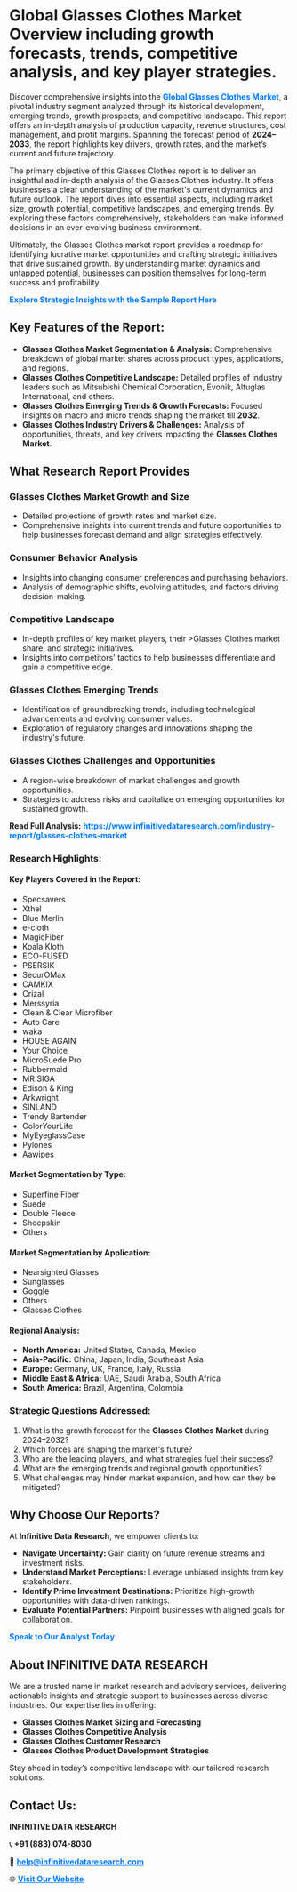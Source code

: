 <h1>Global Glasses Clothes Market Overview including growth forecasts, trends, competitive analysis, and key player strategies.</h1>
<p>
Discover comprehensive insights into the 
<a href="https://www.infinitivedataresearch.com/industry-report/glasses-clothes-market" rel="dofollow" style="color: #007BFF; text-decoration: none;"><strong>Global Glasses Clothes Market</strong></a>, a pivotal industry segment analyzed through its historical development, emerging trends, growth prospects, and competitive landscape. This report offers an in-depth analysis of production capacity, revenue structures, cost management, and profit margins. Spanning the forecast period of <strong>2024–2033</strong>, the report highlights key drivers, growth rates, and the market’s current and future trajectory.
</p>
<p>
The primary objective of this Glasses Clothes report is to deliver an insightful and in-depth analysis of the Glasses Clothes industry. It offers businesses a clear understanding of the market's current dynamics and future outlook. The report dives into essential aspects, including market size, growth potential, competitive landscapes, and emerging trends. By exploring these factors comprehensively, stakeholders can make informed decisions in an ever-evolving business environment.
</p>
<p>
Ultimately, the Glasses Clothes market report provides a roadmap for identifying lucrative market opportunities and crafting strategic initiatives that drive sustained growth. By understanding market dynamics and untapped potential, businesses can position themselves for long-term success and profitability.
</p>
<p>
<a href="https://www.infinitivedataresearch.com/request-sample/reportId=103436" style="color: #007BFF; text-decoration: none;"><strong>Explore Strategic Insights with the Sample Report Here</strong></a>
</p>

<h2>Key Features of the Report:</h2>
<ul>
<li><strong>Glasses Clothes Market Segmentation & Analysis:</strong> Comprehensive breakdown of global market shares across product types, applications, and regions.</li>
<li><strong>Glasses Clothes Competitive Landscape:</strong> Detailed profiles of industry leaders such as Mitsubishi Chemical Corporation, Evonik, Altuglas International, and others.</li>
<li><strong>Glasses Clothes Emerging Trends & Growth Forecasts:</strong> Focused insights on macro and micro trends shaping the market till <strong>2032</strong>.</li>
<li><strong>Glasses Clothes Industry Drivers & Challenges:</strong> Analysis of opportunities, threats, and key drivers impacting the <strong>Glasses Clothes Market</strong>.</li>
</ul>

<h2>What Research Report Provides</h2>
<h3>Glasses Clothes Market Growth and Size</h3>
<ul>
<li>Detailed projections of growth rates and market size.</li>
<li>Comprehensive insights into current trends and future opportunities to help businesses forecast demand and align strategies effectively.</li>
</ul>

<h3>Consumer Behavior Analysis</h3>
<ul>
<li>Insights into changing consumer preferences and purchasing behaviors.</li>
<li>Analysis of demographic shifts, evolving attitudes, and factors driving decision-making.</li>
</ul>

<h3>Competitive Landscape</h3>
<ul>
<li>In-depth profiles of key market players, their >Glasses Clothes market share, and strategic initiatives.</li>
<li>Insights into competitors' tactics to help businesses differentiate and gain a competitive edge.</li>
</ul>

<h3>Glasses Clothes Emerging Trends</h3>
<ul>
<li>Identification of groundbreaking trends, including technological advancements and evolving consumer values.</li>
<li>Exploration of regulatory changes and innovations shaping the industry's future.</li>
</ul>

<h3>Glasses Clothes Challenges and Opportunities</h3>
<ul>
<li>A region-wise breakdown of market challenges and growth opportunities.</li>
<li>Strategies to address risks and capitalize on emerging opportunities for sustained growth.</li>
</ul>
<p><strong>Read Full Analysis:</strong> <a href="https://www.infinitivedataresearch.com/industry-report/glasses-clothes-market" rel="dofollow" style="color: #007BFF; text-decoration: none;"><strong>https://www.infinitivedataresearch.com/industry-report/glasses-clothes-market</strong></a></p>
<h3>Research Highlights:</h3>
<h4>Key Players Covered in the Report:</h4>
<ul><li>Specsavers</li><li>Xthel</li><li>Blue Merlin</li><li>e-cloth</li><li>MagicFiber</li><li>Koala Kloth</li><li>ECO-FUSED</li><li>PSERSIK</li><li>SecurOMax</li><li>CAMKIX</li><li>Crizal</li><li>Merssyria</li><li>Clean &amp; Clear Microfiber</li><li>Auto Care</li><li>waka</li><li>HOUSE AGAIN</li><li>Your Choice</li><li>MicroSuede Pro</li><li>Rubbermaid</li><li>MR.SIGA</li><li>Edison &amp; King</li><li>Arkwright</li><li>SINLAND</li><li>Trendy Bartender</li><li>ColorYourLife</li><li>MyEyeglassCase</li><li>Pylones</li><li>Aawipes</li></ul>
<h4>Market Segmentation by Type:</h4>
<ul><li>Superfine Fiber</li><li>Suede</li><li>Double Fleece</li><li>Sheepskin</li><li>Others</li></ul>
<h4>Market Segmentation by Application:</h4>
<ul><li>Nearsighted Glasses</li><li>Sunglasses</li><li>Goggle</li><li>Others</li><li>Glasses Clothes</li></ul>

<h4>Regional Analysis:</h4>
<ul>
<li><strong>North America:</strong> United States, Canada, Mexico</li>
<li><strong>Asia-Pacific:</strong> China, Japan, India, Southeast Asia</li>
<li><strong>Europe:</strong> Germany, UK, France, Italy, Russia</li>
<li><strong>Middle East & Africa:</strong> UAE, Saudi Arabia, South Africa</li>
<li><strong>South America:</strong> Brazil, Argentina, Colombia</li>
</ul>

<h3>Strategic Questions Addressed:</h3>
<ol>
<li>What is the growth forecast for the <strong>Glasses Clothes Market</strong> during 2024–2032?</li>
<li>Which forces are shaping the market's future?</li>
<li>Who are the leading players, and what strategies fuel their success?</li>
<li>What are the emerging trends and regional growth opportunities?</li>
<li>What challenges may hinder market expansion, and how can they be mitigated?</li>
</ol>

<h2>Why Choose Our Reports?</h2>
<p>At <strong>Infinitive Data Research</strong>, we empower clients to:</p>
<ul>
<li><strong>Navigate Uncertainty:</strong> Gain clarity on future revenue streams and investment risks.</li>
<li><strong>Understand Market Perceptions:</strong> Leverage unbiased insights from key stakeholders.</li>
<li><strong>Identify Prime Investment Destinations:</strong> Prioritize high-growth opportunities with data-driven rankings.</li>
<li><strong>Evaluate Potential Partners:</strong> Pinpoint businesses with aligned goals for collaboration.</li>
</ul>
<p><a href="https://www.infinitivedataresearch.com/industry-report/glasses-clothes-market" rel="dofollow" style="color: #007BFF; text-decoration: none;"><strong>Speak to Our Analyst Today</strong></a></p>

<h2>About INFINITIVE DATA RESEARCH</h2>
<p>We are a trusted name in market research and advisory services, delivering actionable insights and strategic support to businesses across diverse industries. Our expertise lies in offering:</p>
<ul>
<li><strong>Glasses Clothes Market Sizing and Forecasting</strong></li>
<li><strong>Glasses Clothes Competitive Analysis</strong></li>
<li><strong>Glasses Clothes Customer Research</strong></li>
<li><strong>Glasses Clothes Product Development Strategies</strong></li>
</ul>
<p>Stay ahead in today’s competitive landscape with our tailored research solutions.</p>

<h2>Contact Us:</h2>
<p><strong>INFINITIVE DATA RESEARCH</strong></p>
<p>📞 <strong>+91 (883) 074-8030</strong></p>
<p>📧 <strong><a href="mailto:help@infinitivedataresearch.com" style="color: #007BFF;">help@infinitivedataresearch.com</a></strong></p>
<p>🌐 <strong><a href="https://www.infinitivedataresearch.com" rel="dofollow" style="color: #007BFF;">Visit Our Website</a></strong></p>